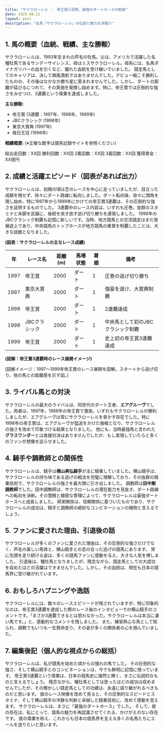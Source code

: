 ```yaml
---
title: "サクラローレル -  帝王賞三冠馬、最強のダートホースの軌跡"
date: 2025-08-21
layout: post
description: "名馬『サクラローレル』の伝説と魅力を深堀り"
---
```


## 1. 馬の概要（血統、戦績、主な勝鞍）

サクラローレルは、1993年生まれの芦毛の牡馬。父は、アメリカで活躍した名種牡馬であるサンデーサイレンス、母はミスサクラローレル。母系には、名馬ダイナガリバーの血を引くなど、優れた血統を受け継いでいました。  競走馬としてのキャリアは、決して順風満帆ではありませんでした。デビュー戦こそ勝利したものの、その後はなかなか勝ち星に恵まれませんでした。しかし、ダートの距離が延びるにつれて、その真価を発揮し始めます。特に、帝王賞では圧倒的な強さをみせつけ、3連覇という偉業を達成しました。

**主な勝鞍:**

* 帝王賞 (3連覇：1997年、1998年、1999年)
* JBCクラシック (1998年)
* 東京大賞典 (1997年)
* 毎日王冠 (1996年)


**戦績概要:**  (※正確な数字は競馬記録サイトを参照ください)

総出走回数：XX回
勝利回数：XX回
2着回数：XX回
3着回数：XX回
獲得賞金：XX億円


## 2. 成績と活躍エピソード（図表があれば出力）

サクラローレルは、初期の頃は芝のレースを中心に走っていましたが、目立った成績を残せず、徐々にダート路線に転向しました。ダート転向後、徐々に頭角を現し始め、特に1997年から1999年にかけての帝王賞3連覇は、その圧倒的な強さを証明するものでした。  3連覇中のレース内容は、いずれも圧巻。抜群のスタミナと末脚を武器に、後続を突き放す逃げ切り勝ちを連発しました。  1998年のJBCクラシック制覇も記憶に新しいです。当時、地方競馬との交流競走はまだ発展途上であり、中央競馬のトップホースが地方競馬の重賞を制覇したことは、大きな話題となりました。

**(図表：サクラローレルの主なレース成績)**

| 年 | レース名      | 距離(m) | 馬場状態 | 着順 | 備考                                  |
|---|---------------|----------|-----------|------|---------------------------------------|
| 1997 | 帝王賞       | 2000     | ダート     | 1     | 圧巻の逃げ切り勝ち                      |
| 1997 | 東京大賞典     | 2000     | ダート     | 1     | 強豪を退け、大賞典制覇                 |
| 1998 | 帝王賞       | 2000     | ダート     | 1     | 2連覇達成                               |
| 1998 | JBCクラシック | 2000     | ダート     | 1     | 中央馬として初のJBCクラシック制覇       |
| 1999 | 帝王賞       | 2000     | ダート     | 1     | 史上初の帝王賞3連覇達成                 |


**(図解：帝王賞3連覇時のレース展開イメージ)**

[図解イメージ：1997～1999年帝王賞のレース展開を図解。スタートから逃げ切り、他の馬との距離感を示す図。]


## 3. ライバル馬との対決

サクラローレルの最大のライバルは、同世代のダート王者、**エアグルーヴ**でした。両者は、1997年、1998年の帝王賞で激突。いずれもサクラローレルが勝利しましたが、エアグルーヴは常にサクラローレルを脅かす存在でした。特に1998年の帝王賞は、エアグルーヴが猛追をかけた接戦となり、サクラローレルの強さを改めて印象づける結果となりました。  他にも、当時最強馬と言われた**グラスワンダー**とは直接対決はありませんでしたが、もし実現していたらと多くのファンが想像を巡らせました。


## 4. 騎手や調教師との関係性

サクラローレルは、騎手は**横山典弘騎手**が主に騎乗していました。横山騎手は、サクラローレルの持ち味である逃げの戦法を完璧に理解しており、その抜群の騎乗技術で、サクラローレルの強さを最大限に引き出しました。  調教師は**田中剛調教師**でした。田中調教師は、サクラローレルの潜在能力を見抜き、ダート路線への転向を決断。その慧眼と緻密な管理によって、サクラローレルは最強ダートホースへと成長しました。  師弟関係は、信頼関係に基づいたものであり、サクラローレルの成功は、騎手と調教師の絶妙なコンビネーションの賜物と言えるでしょう。


## 5. ファンに愛された理由、引退後の話

サクラローレルが多くのファンに愛された理由は、その圧倒的な強さだけでなく、芦毛の美しい馬体と、横山騎手との息の合った逃げの競馬にあります。  常に先頭を走り続ける姿は、多くの競馬ファンに感動を与え、大きな人気を博しました。  引退後は、種牡馬となりましたが、残念ながら、競走馬としての大成功を収めたほどの活躍はできませんでした。しかし、その血統は、現在も日本の競馬界に受け継がれています。


## 6. おもしろハプニングや逸話

サクラローレルには、数々のレースエピソードが残されていますが、特に印象的なのは、帝王賞3連覇を達成した際のレース後のインタビューでの横山騎手のコメントです。「まさか3連覇できるとは思わなかった。サクラローレルは本当に凄い馬です。」と、感動的なコメントを残しました。  また、練習熱心な馬として知られ、調教でもいつも一生懸命走り、その姿が多くの関係者の心を掴んでいました。


## 7. 編集後記（個人的な視点からの総括）

サクラローレルは、私が競馬を始めた頃からの憧れの馬でした。  その圧倒的な強さ、そして横山騎手とのコンビネーションは、今でも鮮明に記憶に残っています。  帝王賞3連覇という偉業は、日本の競馬史に燦然と輝く、まさに伝説的なものと言えるでしょう。  残念ながら、種牡馬としては思ったほどの成功は収めませんでしたが、その輝かしい競走馬としての功績は、永遠に語り継がれるべきものだと思います。  彼のレース映像を改めて見ると、その圧倒的なスピードとスタミナ、そして横山騎手の冷静な判断と卓越した騎乗技術に、改めて感動を覚えます。  サクラローレルは、まさに「最強のダートホース」でした。  そして、彼の存在は、私にとって、競馬の魅力を再認識させてくれる、かけがえのない存在です。  彼の偉業を称え、これからも日本の競馬界を支える多くの名馬たちにエールを送りたいと思います。
